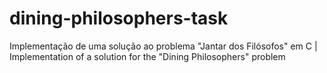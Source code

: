 # dining-philosophers-task
Implementação de uma solução ao problema "Jantar dos Filósofos" em C | Implementation of a solution for the "Dining Philosophers" problem

